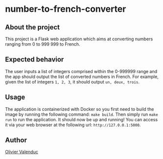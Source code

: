 # number-to-french-converter
## About the project
This project is a Flask web application which aims at converting numbers ranging from 0 to 999 999 to French.

## Expected behavior
The user inputs a list of integers comprised within the 0-999999 range and the app should output the list of converted numbers in French.
For example, given the list of integers `1, 2, 3`, it should output `un, deux, trois`.

## Usage
The application is containerized with Docker so you first need to build the image by running the following command: `make build`.
Then simply run `make run` to run the application. It should now be up and running! You can access it via your web browser at the following url: `http://127.0.0.1:5000`.

## Author
[Olivier Valenduc](https://github.com/oli2v)